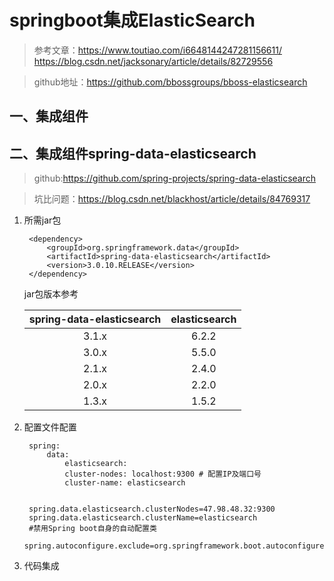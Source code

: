 # springboot集成ElasticSearch

> 参考文章：https://www.toutiao.com/i6648144247281156611/  
 https://blog.csdn.net/jacksonary/article/details/82729556

> github地址：https://github.com/bbossgroups/bboss-elasticsearch



## 一、集成组件






## 二、集成组件spring-data-elasticsearch

> github:https://github.com/spring-projects/spring-data-elasticsearch

> 坑比问题：https://blog.csdn.net/blackhost/article/details/84769317


1. 所需jar包

        <dependency>
            <groupId>org.springframework.data</groupId>
            <artifactId>spring-data-elasticsearch</artifactId>
            <version>3.0.10.RELEASE</version>
        </dependency>

    jar包版本参考
    
    |spring-data-elasticsearch	|elasticsearch|
    |:---:                   	|:---:	      |
    |3.1.x	                    |6.2.2        |
    |3.0.x                  	|5.5.0        |
    |2.1.x                  	|2.4.0        |
    |2.0.x                  	|2.2.0        |
    |1.3.x                     	|1.5.2        |



2. 配置文件配置

        spring:
            data:
                elasticsearch:
                cluster-nodes: localhost:9300 # 配置IP及端口号
                cluster-name: elasticsearch


        spring.data.elasticsearch.clusterNodes=47.98.48.32:9300
        spring.data.elasticsearch.clusterName=elasticsearch
        #禁用Spring boot自身的自动配置类
        spring.autoconfigure.exclude=org.springframework.boot.autoconfigure.data.elasticsearch.ElasticsearchAutoConfiguration


3. 代码集成

    




